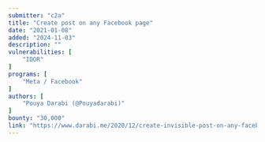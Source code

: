```yaml
---
submitter: "c2a"
title: "Create post on any Facebook page"
date: "2021-01-08"
added: "2024-11-03"
description: ""
vulnerabilities: [
    "IDOR"
]
programs: [
    "Meta / Facebook"
]
authors: [
    "Pouya Darabi (@Pouyadarabi)"
]
bounty: "30,000"
link: "https://www.darabi.me/2020/12/create-invisible-post-on-any-facebook.html"
---
```




